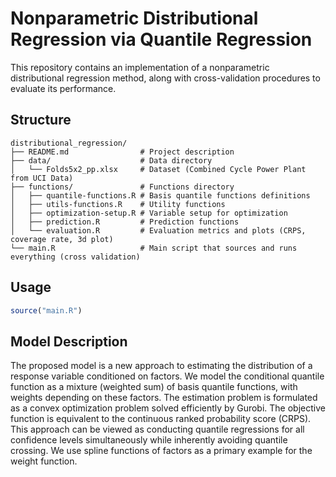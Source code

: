 # Nonparametric Distributional Regression via Quantile Regression

This repository contains an implementation of a nonparametric distributional regression method, along with cross-validation procedures to evaluate its performance.

## Structure

```
distributional_regression/
├── README.md                # Project description
├── data/                    # Data directory
│   └── Folds5x2_pp.xlsx     # Dataset (Combined Cycle Power Plant from UCI Data)
├── functions/               # Functions directory
│   ├── quantile-functions.R # Basis quantile functions definitions
│   ├── utils-functions.R    # Utility functions
│   ├── optimization-setup.R # Variable setup for optimization
│   ├── prediction.R         # Prediction functions
│   └── evaluation.R         # Evaluation metrics and plots (CRPS, coverage rate, 3d plot)
└── main.R                   # Main script that sources and runs everything (cross validation)
```
<!---
├── results/                 # Results directory
│   └── ...                  # Generated plots, tables, etc.
--->

<!---
## Dependencies

The following R packages are required:
- readxl
- Matrix
- splines2
- gurobi
- ggplot2
- reshape2
- abind
- dplyr
--->

## Usage

 <!---
1. Clone the repository
2. Ensure you have Gurobi installed and configured
3. Put your data file in the data directory
4. Run the main script:
--->

```r
source("main.R")
```
 <!---
## Description of Modules

- **utils.R**: Contains utility functions for data manipulation and tensor product operations
- **basis_functions.R**: Functions for creating B-spline basis functions
- **quantile_functions.R**: Functions for creating and evaluating quantile basis functions
- **optimization.R**: Functions for setting up and running the Gurobi optimization
- **prediction.R**: Functions for making predictions with the fitted model
- **evaluation.R**: Functions for evaluating model performance
- **main.R**: Main script that orchestrates the workflow

--->

## Model Description

The proposed model is a new approach to estimating
the distribution of a response variable
conditioned on factors. We model the
conditional quantile function as a mixture
(weighted sum) of basis quantile functions,
with weights depending on these factors.
The estimation problem is formulated as
a convex optimization problem solved efficiently by Gurobi. The objective
function is equivalent to the continuous
ranked probability score (CRPS).
This approach can be viewed as conducting
quantile regressions for all confidence levels
simultaneously while inherently avoiding
quantile crossing. We use spline functions
of factors as a primary example for the
weight function.


<!---
## Evaluation Metrics

The model is evaluated using:
- Pinball loss for each quantile
- Coverage (proportion of true values below predicted quantile)
- Interval widths between consecutive quantiles
- Calibration curves
- CRPS (Continuous Ranked Probability Score)

## License

[Insert your license information here]

--->